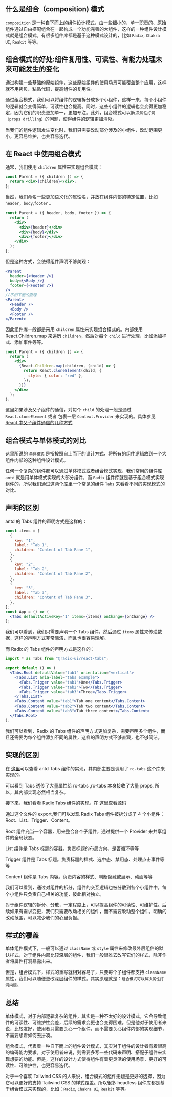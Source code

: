 ## 什么是组合（composition) 模式

`composition` 是一种自下而上的组件设计模式，由一些细小的、单一职责的、原始组件通过自由搭配组合在一起构成一个功能完善的大组件，这样的一种组件设计模式就是组合模式。有很多组件库都是基于这种模式设计的，比如 `Radix`, `Chakra UI`, `Reakit` 等等。

## 组合模式的好处:组件复用性、可读性、有能力处理未来可能发生的变化

通过构建一些基础的原始组件，这些原始组件的使用场景可能覆盖整个应用，这样就不用拷贝、粘贴代码，提高组件的复用性。

通过组合模式，我们可以将组件的逻辑拆分成多个小组件，这样一来，每个小组件的逻辑就会变得简单，可读性也会提高。同时，这些小组件的逻辑也会变得更加稳定，因为它们的职责更加单一，更加专注。此外，组合模式可以解决`属性打洞（props drilling）`的问题，使得组件的逻辑更加清晰。

当我们的组件逻辑发生变化时，我们只需要改动部分涉及的小组件，改动范围更小，更容易维护，也共容易迭代。

## 在 React 中使用组合模式

通常，我们使用 `children` 属性来实现组合模式：

```jsx
const Parent = ({ children }) => {
  return <div>{children}</div>;
};
```

当然，我们命名一些更加语义化的属性名，并放在组件内部的特定位置，比如 `header`，`body`,`footer` 。

```jsx
const Parent = ({ header, body, footer }) => {
  return (
    <div>
      <div>{header}</div>
      <div>{body}</div>
      <div>{footer}</div>
    </div>
  );
};
```

但是这种方式，会使得组件声明不够美观：

```jsx
<Parent
  header={<Header />}
  body={<Body />}
  footer={<Footer />}
/>
//不如下面的直观
<Parent>
  <Header />
  <Body />
  <Footer />
</Parent>
```

因此组件库一般都是采用 `children` 属性来实现组合模式的。内部使用 React.Children.map 来遍历 `children`，然后对每个 `child` 进行处理，比如添加样式、添加事件等等。

```jsx
const Parent = ({ children }) => {
  return (
    <div>
      {React.Children.map(children, (child) => {
        return React.cloneElement(child, {
          style: { color: "red" },
        });
      })}
    </div>
  );
};
```

这里如果涉及父子组件的通信，对每个 `child` 的处理一般是通过 `React.cloneElement` 或者 包裹一层 `Context.Provider` 来实现的。具体参见[React 中父子组件通信的几种方式]()

## 组合模式与单体模式的对比

这里所说的 `单体模式` 是指按照自上而下的设计方式，将所有的组件逻辑放到一个大组件内部的这种组件设计模式。

任何一个复杂的组件都可以通过单体模式或者组合模式实现，我们常用的组件库 `antd` 就是用单体模式实现的大部分组件，而 `Radix` 组件库就是基于组合模式实现组件的，所以我们通过这两个库里一个常见的组件 `Tabs` 来看看不同的实现模式的对比。

## 声明的区别

antd 的 Tabs 组件的声明方式是这样的：

```jsx
const items = [
  {
    key: "1",
    label: "Tab 1",
    children: "Content of Tab Pane 1",
  },
  {
    key: "2",
    label: "Tab 2",
    children: "Content of Tab Pane 2",
  },
  {
    key: "3",
    label: "Tab 3",
    children: "Content of Tab Pane 3",
  },
];
const App = () => (
  <Tabs defaultActiveKey="1" items={items} onChange={onChange} />
);
```

我们可以看到，我们只需要声明一个 Tabs 组件，然后通过 `items` 属性来传递数据，这样的声明方式非常简洁，而且也很容易理解。

而 Radix 的 Tabs 组件的声明方式是这样的：

```jsx
import * as Tabs from "@radix-ui/react-tabs";

export default () => (
  <Tabs.Root defaultValue="tab1" orientation="vertical">
    <Tabs.List aria-label="tabs example">
      <Tabs.Trigger value="tab1">One</Tabs.Trigger>
      <Tabs.Trigger value="tab2">Two</Tabs.Trigger>
      <Tabs.Trigger value="tab3">Three</Tabs.Trigger>
    </Tabs.List>
    <Tabs.Content value="tab1">Tab one content</Tabs.Content>
    <Tabs.Content value="tab2">Tab two content</Tabs.Content>
    <Tabs.Content value="tab3">Tab three content</Tabs.Content>
  </Tabs.Root>
);
```

我们可以看到，Radix 的 Tabs 组件的声明方式更加复杂，需要声明多个组件，而且还需要为每个组件添加不同的属性，这样的声明方式不够直观，也不够简洁。

## 实现的区别

在 [这里](https://github.com/ant-design/ant-design/blob/master/components/tabs/index.tsx)可以查看 antd Tabs 组件的实现，其内部主要是调用了 `rc-tabs` 这个库来实现的。

可以看到 Tabs 透传了大量属性给 rc-tabs ,rc-tabs 本身接收了大量 props, 所以，其内部实现必然相当复杂。

接下来，我们看看 Radix Tabs 组件的实现。在 [这里](https://github.com/radix-ui/primitives/blob/main/packages/react/tabs/src/Tabs.tsx)查看源码

通过这个文件的 export,我们可以发现 Radix Tabs 组件被拆分成了 4 个小组件：Root、List、Trigger、Content。

Root 组件充当一个容器，用来整合各个子组件，通过提供一个 Provider 来共享组件的全局状态。

List 组件是 Tabs 标题的容器。负责标题的布局方向、是否循环等等

Trigger 组件是 Tabs 标题。负责标题的样式、选中态、禁用态、处理点击事件等等

Content 组件是 Tabs 内容。负责内容的样式、判断隐藏或展示、动画等等

我们可以看到，通过对组件的拆分，组件的交互逻辑也被分散到各个小组件中，每个小组件只负责自己相关的功能，彼此相对独立。

对于组件逻辑的拆分、分散，一定程度上，可以提高组件的可读性、可维护性。后续如果有需求变更，我们只需要改动相关的组件，而不需要改动整个组件。明确的改动范围，可以减少我们的心里负担。

## 样式的覆盖

单体组件模式下，一般可以通过 `className` 或 `style` 属性来修改最外层组件的默认样式，对于组件内部比较深层的组件，我们一般很难去改写它们的样式，除非作者将属性打洞暴露出来。

但是，组合模式下，样式的重写就相对容易了，只要每个子组件都支持 `className`属性，我们可以随便更改深层组件的样式。其实原理就是：`组合模式可以解决属性打洞问题`。

## 总结

单体模式，对于内部逻辑复杂的组件，其实是一种不太好的设计模式，它会导致组件的可读性、可维护性变差，后续的需求变更也会变得困难。但是他对于使用者来说，比较友好，使用者只需要关心一个组件，而不需要关心组件内部的实现细节，不需要想着如何去拼凑。

组合模式，代表着一种自下而上的组件设计模式，其实对于组件的设计者有着很高的编码能力要求。对于使用者来说，则需要多写一些代码来声明、搭配子组件来实现想要的功能。但是，这样的设计方式使得组件有着更灵活的使用场景，更好的可读性、可维护性，也更容易迭代。

对于一个喜欢 Tailwind CSS 的人来说，组合模式的组件无疑是更好的选择，因为它可以更好的支持 Tailwind CSS 的样式覆盖。所以很多 headless 组件库都是基于组合模式来实现的，比如：`Radix`, `Chakra UI`, `Reakit` 等等。
